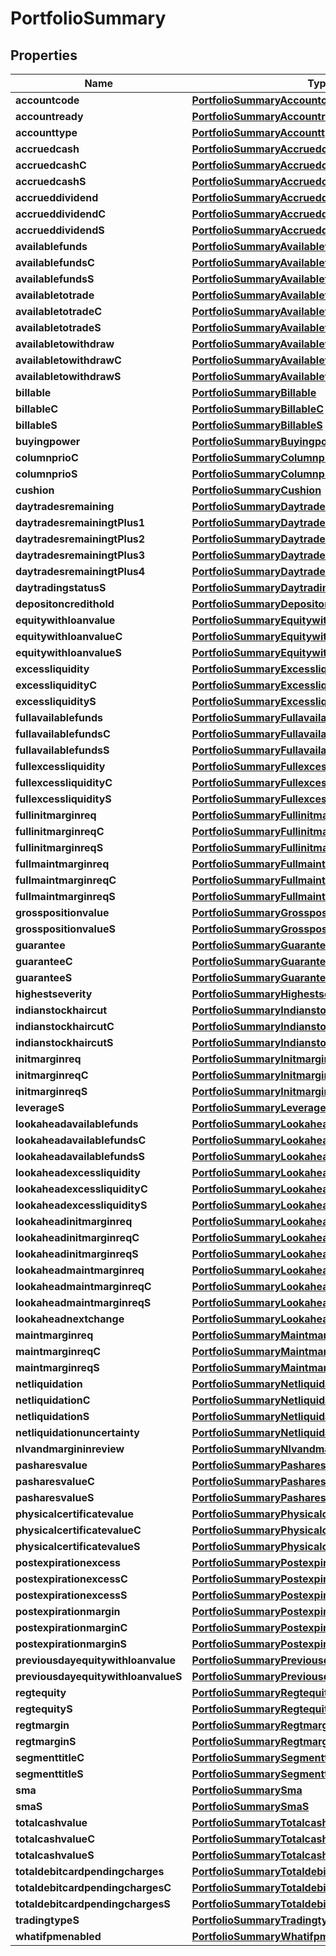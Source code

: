 

# PortfolioSummary


## Properties

| Name | Type | Description | Notes |
|------------ | ------------- | ------------- | -------------|
|**accountcode** | [**PortfolioSummaryAccountcode**](PortfolioSummaryAccountcode.md) |  |  [optional] |
|**accountready** | [**PortfolioSummaryAccountready**](PortfolioSummaryAccountready.md) |  |  [optional] |
|**accounttype** | [**PortfolioSummaryAccounttype**](PortfolioSummaryAccounttype.md) |  |  [optional] |
|**accruedcash** | [**PortfolioSummaryAccruedcash**](PortfolioSummaryAccruedcash.md) |  |  [optional] |
|**accruedcashC** | [**PortfolioSummaryAccruedcashC**](PortfolioSummaryAccruedcashC.md) |  |  [optional] |
|**accruedcashS** | [**PortfolioSummaryAccruedcashS**](PortfolioSummaryAccruedcashS.md) |  |  [optional] |
|**accrueddividend** | [**PortfolioSummaryAccrueddividend**](PortfolioSummaryAccrueddividend.md) |  |  [optional] |
|**accrueddividendC** | [**PortfolioSummaryAccrueddividendC**](PortfolioSummaryAccrueddividendC.md) |  |  [optional] |
|**accrueddividendS** | [**PortfolioSummaryAccrueddividendS**](PortfolioSummaryAccrueddividendS.md) |  |  [optional] |
|**availablefunds** | [**PortfolioSummaryAvailablefunds**](PortfolioSummaryAvailablefunds.md) |  |  [optional] |
|**availablefundsC** | [**PortfolioSummaryAvailablefundsC**](PortfolioSummaryAvailablefundsC.md) |  |  [optional] |
|**availablefundsS** | [**PortfolioSummaryAvailablefundsS**](PortfolioSummaryAvailablefundsS.md) |  |  [optional] |
|**availabletotrade** | [**PortfolioSummaryAvailabletotrade**](PortfolioSummaryAvailabletotrade.md) |  |  [optional] |
|**availabletotradeC** | [**PortfolioSummaryAvailabletotradeC**](PortfolioSummaryAvailabletotradeC.md) |  |  [optional] |
|**availabletotradeS** | [**PortfolioSummaryAvailabletotradeS**](PortfolioSummaryAvailabletotradeS.md) |  |  [optional] |
|**availabletowithdraw** | [**PortfolioSummaryAvailabletowithdraw**](PortfolioSummaryAvailabletowithdraw.md) |  |  [optional] |
|**availabletowithdrawC** | [**PortfolioSummaryAvailabletowithdrawC**](PortfolioSummaryAvailabletowithdrawC.md) |  |  [optional] |
|**availabletowithdrawS** | [**PortfolioSummaryAvailabletowithdrawS**](PortfolioSummaryAvailabletowithdrawS.md) |  |  [optional] |
|**billable** | [**PortfolioSummaryBillable**](PortfolioSummaryBillable.md) |  |  [optional] |
|**billableC** | [**PortfolioSummaryBillableC**](PortfolioSummaryBillableC.md) |  |  [optional] |
|**billableS** | [**PortfolioSummaryBillableS**](PortfolioSummaryBillableS.md) |  |  [optional] |
|**buyingpower** | [**PortfolioSummaryBuyingpower**](PortfolioSummaryBuyingpower.md) |  |  [optional] |
|**columnprioC** | [**PortfolioSummaryColumnprioC**](PortfolioSummaryColumnprioC.md) |  |  [optional] |
|**columnprioS** | [**PortfolioSummaryColumnprioS**](PortfolioSummaryColumnprioS.md) |  |  [optional] |
|**cushion** | [**PortfolioSummaryCushion**](PortfolioSummaryCushion.md) |  |  [optional] |
|**daytradesremaining** | [**PortfolioSummaryDaytradesremaining**](PortfolioSummaryDaytradesremaining.md) |  |  [optional] |
|**daytradesremainingtPlus1** | [**PortfolioSummaryDaytradesremainingt1**](PortfolioSummaryDaytradesremainingt1.md) |  |  [optional] |
|**daytradesremainingtPlus2** | [**PortfolioSummaryDaytradesremainingt2**](PortfolioSummaryDaytradesremainingt2.md) |  |  [optional] |
|**daytradesremainingtPlus3** | [**PortfolioSummaryDaytradesremainingt3**](PortfolioSummaryDaytradesremainingt3.md) |  |  [optional] |
|**daytradesremainingtPlus4** | [**PortfolioSummaryDaytradesremainingt4**](PortfolioSummaryDaytradesremainingt4.md) |  |  [optional] |
|**daytradingstatusS** | [**PortfolioSummaryDaytradingstatusS**](PortfolioSummaryDaytradingstatusS.md) |  |  [optional] |
|**depositoncredithold** | [**PortfolioSummaryDepositoncredithold**](PortfolioSummaryDepositoncredithold.md) |  |  [optional] |
|**equitywithloanvalue** | [**PortfolioSummaryEquitywithloanvalue**](PortfolioSummaryEquitywithloanvalue.md) |  |  [optional] |
|**equitywithloanvalueC** | [**PortfolioSummaryEquitywithloanvalueC**](PortfolioSummaryEquitywithloanvalueC.md) |  |  [optional] |
|**equitywithloanvalueS** | [**PortfolioSummaryEquitywithloanvalueS**](PortfolioSummaryEquitywithloanvalueS.md) |  |  [optional] |
|**excessliquidity** | [**PortfolioSummaryExcessliquidity**](PortfolioSummaryExcessliquidity.md) |  |  [optional] |
|**excessliquidityC** | [**PortfolioSummaryExcessliquidityC**](PortfolioSummaryExcessliquidityC.md) |  |  [optional] |
|**excessliquidityS** | [**PortfolioSummaryExcessliquidityS**](PortfolioSummaryExcessliquidityS.md) |  |  [optional] |
|**fullavailablefunds** | [**PortfolioSummaryFullavailablefunds**](PortfolioSummaryFullavailablefunds.md) |  |  [optional] |
|**fullavailablefundsC** | [**PortfolioSummaryFullavailablefundsC**](PortfolioSummaryFullavailablefundsC.md) |  |  [optional] |
|**fullavailablefundsS** | [**PortfolioSummaryFullavailablefundsS**](PortfolioSummaryFullavailablefundsS.md) |  |  [optional] |
|**fullexcessliquidity** | [**PortfolioSummaryFullexcessliquidity**](PortfolioSummaryFullexcessliquidity.md) |  |  [optional] |
|**fullexcessliquidityC** | [**PortfolioSummaryFullexcessliquidityC**](PortfolioSummaryFullexcessliquidityC.md) |  |  [optional] |
|**fullexcessliquidityS** | [**PortfolioSummaryFullexcessliquidityS**](PortfolioSummaryFullexcessliquidityS.md) |  |  [optional] |
|**fullinitmarginreq** | [**PortfolioSummaryFullinitmarginreq**](PortfolioSummaryFullinitmarginreq.md) |  |  [optional] |
|**fullinitmarginreqC** | [**PortfolioSummaryFullinitmarginreqC**](PortfolioSummaryFullinitmarginreqC.md) |  |  [optional] |
|**fullinitmarginreqS** | [**PortfolioSummaryFullinitmarginreqS**](PortfolioSummaryFullinitmarginreqS.md) |  |  [optional] |
|**fullmaintmarginreq** | [**PortfolioSummaryFullmaintmarginreq**](PortfolioSummaryFullmaintmarginreq.md) |  |  [optional] |
|**fullmaintmarginreqC** | [**PortfolioSummaryFullmaintmarginreqC**](PortfolioSummaryFullmaintmarginreqC.md) |  |  [optional] |
|**fullmaintmarginreqS** | [**PortfolioSummaryFullmaintmarginreqS**](PortfolioSummaryFullmaintmarginreqS.md) |  |  [optional] |
|**grosspositionvalue** | [**PortfolioSummaryGrosspositionvalue**](PortfolioSummaryGrosspositionvalue.md) |  |  [optional] |
|**grosspositionvalueS** | [**PortfolioSummaryGrosspositionvalueS**](PortfolioSummaryGrosspositionvalueS.md) |  |  [optional] |
|**guarantee** | [**PortfolioSummaryGuarantee**](PortfolioSummaryGuarantee.md) |  |  [optional] |
|**guaranteeC** | [**PortfolioSummaryGuaranteeC**](PortfolioSummaryGuaranteeC.md) |  |  [optional] |
|**guaranteeS** | [**PortfolioSummaryGuaranteeS**](PortfolioSummaryGuaranteeS.md) |  |  [optional] |
|**highestseverity** | [**PortfolioSummaryHighestseverity**](PortfolioSummaryHighestseverity.md) |  |  [optional] |
|**indianstockhaircut** | [**PortfolioSummaryIndianstockhaircut**](PortfolioSummaryIndianstockhaircut.md) |  |  [optional] |
|**indianstockhaircutC** | [**PortfolioSummaryIndianstockhaircutC**](PortfolioSummaryIndianstockhaircutC.md) |  |  [optional] |
|**indianstockhaircutS** | [**PortfolioSummaryIndianstockhaircutS**](PortfolioSummaryIndianstockhaircutS.md) |  |  [optional] |
|**initmarginreq** | [**PortfolioSummaryInitmarginreq**](PortfolioSummaryInitmarginreq.md) |  |  [optional] |
|**initmarginreqC** | [**PortfolioSummaryInitmarginreqC**](PortfolioSummaryInitmarginreqC.md) |  |  [optional] |
|**initmarginreqS** | [**PortfolioSummaryInitmarginreqS**](PortfolioSummaryInitmarginreqS.md) |  |  [optional] |
|**leverageS** | [**PortfolioSummaryLeverageS**](PortfolioSummaryLeverageS.md) |  |  [optional] |
|**lookaheadavailablefunds** | [**PortfolioSummaryLookaheadavailablefunds**](PortfolioSummaryLookaheadavailablefunds.md) |  |  [optional] |
|**lookaheadavailablefundsC** | [**PortfolioSummaryLookaheadavailablefundsC**](PortfolioSummaryLookaheadavailablefundsC.md) |  |  [optional] |
|**lookaheadavailablefundsS** | [**PortfolioSummaryLookaheadavailablefundsS**](PortfolioSummaryLookaheadavailablefundsS.md) |  |  [optional] |
|**lookaheadexcessliquidity** | [**PortfolioSummaryLookaheadexcessliquidity**](PortfolioSummaryLookaheadexcessliquidity.md) |  |  [optional] |
|**lookaheadexcessliquidityC** | [**PortfolioSummaryLookaheadexcessliquidityC**](PortfolioSummaryLookaheadexcessliquidityC.md) |  |  [optional] |
|**lookaheadexcessliquidityS** | [**PortfolioSummaryLookaheadexcessliquidityS**](PortfolioSummaryLookaheadexcessliquidityS.md) |  |  [optional] |
|**lookaheadinitmarginreq** | [**PortfolioSummaryLookaheadinitmarginreq**](PortfolioSummaryLookaheadinitmarginreq.md) |  |  [optional] |
|**lookaheadinitmarginreqC** | [**PortfolioSummaryLookaheadinitmarginreqC**](PortfolioSummaryLookaheadinitmarginreqC.md) |  |  [optional] |
|**lookaheadinitmarginreqS** | [**PortfolioSummaryLookaheadinitmarginreqS**](PortfolioSummaryLookaheadinitmarginreqS.md) |  |  [optional] |
|**lookaheadmaintmarginreq** | [**PortfolioSummaryLookaheadmaintmarginreq**](PortfolioSummaryLookaheadmaintmarginreq.md) |  |  [optional] |
|**lookaheadmaintmarginreqC** | [**PortfolioSummaryLookaheadmaintmarginreqC**](PortfolioSummaryLookaheadmaintmarginreqC.md) |  |  [optional] |
|**lookaheadmaintmarginreqS** | [**PortfolioSummaryLookaheadmaintmarginreqS**](PortfolioSummaryLookaheadmaintmarginreqS.md) |  |  [optional] |
|**lookaheadnextchange** | [**PortfolioSummaryLookaheadnextchange**](PortfolioSummaryLookaheadnextchange.md) |  |  [optional] |
|**maintmarginreq** | [**PortfolioSummaryMaintmarginreq**](PortfolioSummaryMaintmarginreq.md) |  |  [optional] |
|**maintmarginreqC** | [**PortfolioSummaryMaintmarginreqC**](PortfolioSummaryMaintmarginreqC.md) |  |  [optional] |
|**maintmarginreqS** | [**PortfolioSummaryMaintmarginreqS**](PortfolioSummaryMaintmarginreqS.md) |  |  [optional] |
|**netliquidation** | [**PortfolioSummaryNetliquidation**](PortfolioSummaryNetliquidation.md) |  |  [optional] |
|**netliquidationC** | [**PortfolioSummaryNetliquidationC**](PortfolioSummaryNetliquidationC.md) |  |  [optional] |
|**netliquidationS** | [**PortfolioSummaryNetliquidationS**](PortfolioSummaryNetliquidationS.md) |  |  [optional] |
|**netliquidationuncertainty** | [**PortfolioSummaryNetliquidationuncertainty**](PortfolioSummaryNetliquidationuncertainty.md) |  |  [optional] |
|**nlvandmargininreview** | [**PortfolioSummaryNlvandmargininreview**](PortfolioSummaryNlvandmargininreview.md) |  |  [optional] |
|**pasharesvalue** | [**PortfolioSummaryPasharesvalue**](PortfolioSummaryPasharesvalue.md) |  |  [optional] |
|**pasharesvalueC** | [**PortfolioSummaryPasharesvalueC**](PortfolioSummaryPasharesvalueC.md) |  |  [optional] |
|**pasharesvalueS** | [**PortfolioSummaryPasharesvalueS**](PortfolioSummaryPasharesvalueS.md) |  |  [optional] |
|**physicalcertificatevalue** | [**PortfolioSummaryPhysicalcertificatevalue**](PortfolioSummaryPhysicalcertificatevalue.md) |  |  [optional] |
|**physicalcertificatevalueC** | [**PortfolioSummaryPhysicalcertificatevalueC**](PortfolioSummaryPhysicalcertificatevalueC.md) |  |  [optional] |
|**physicalcertificatevalueS** | [**PortfolioSummaryPhysicalcertificatevalueS**](PortfolioSummaryPhysicalcertificatevalueS.md) |  |  [optional] |
|**postexpirationexcess** | [**PortfolioSummaryPostexpirationexcess**](PortfolioSummaryPostexpirationexcess.md) |  |  [optional] |
|**postexpirationexcessC** | [**PortfolioSummaryPostexpirationexcessC**](PortfolioSummaryPostexpirationexcessC.md) |  |  [optional] |
|**postexpirationexcessS** | [**PortfolioSummaryPostexpirationexcessS**](PortfolioSummaryPostexpirationexcessS.md) |  |  [optional] |
|**postexpirationmargin** | [**PortfolioSummaryPostexpirationmargin**](PortfolioSummaryPostexpirationmargin.md) |  |  [optional] |
|**postexpirationmarginC** | [**PortfolioSummaryPostexpirationmarginC**](PortfolioSummaryPostexpirationmarginC.md) |  |  [optional] |
|**postexpirationmarginS** | [**PortfolioSummaryPostexpirationmarginS**](PortfolioSummaryPostexpirationmarginS.md) |  |  [optional] |
|**previousdayequitywithloanvalue** | [**PortfolioSummaryPreviousdayequitywithloanvalue**](PortfolioSummaryPreviousdayequitywithloanvalue.md) |  |  [optional] |
|**previousdayequitywithloanvalueS** | [**PortfolioSummaryPreviousdayequitywithloanvalueS**](PortfolioSummaryPreviousdayequitywithloanvalueS.md) |  |  [optional] |
|**regtequity** | [**PortfolioSummaryRegtequity**](PortfolioSummaryRegtequity.md) |  |  [optional] |
|**regtequityS** | [**PortfolioSummaryRegtequityS**](PortfolioSummaryRegtequityS.md) |  |  [optional] |
|**regtmargin** | [**PortfolioSummaryRegtmargin**](PortfolioSummaryRegtmargin.md) |  |  [optional] |
|**regtmarginS** | [**PortfolioSummaryRegtmarginS**](PortfolioSummaryRegtmarginS.md) |  |  [optional] |
|**segmenttitleC** | [**PortfolioSummarySegmenttitleC**](PortfolioSummarySegmenttitleC.md) |  |  [optional] |
|**segmenttitleS** | [**PortfolioSummarySegmenttitleS**](PortfolioSummarySegmenttitleS.md) |  |  [optional] |
|**sma** | [**PortfolioSummarySma**](PortfolioSummarySma.md) |  |  [optional] |
|**smaS** | [**PortfolioSummarySmaS**](PortfolioSummarySmaS.md) |  |  [optional] |
|**totalcashvalue** | [**PortfolioSummaryTotalcashvalue**](PortfolioSummaryTotalcashvalue.md) |  |  [optional] |
|**totalcashvalueC** | [**PortfolioSummaryTotalcashvalueC**](PortfolioSummaryTotalcashvalueC.md) |  |  [optional] |
|**totalcashvalueS** | [**PortfolioSummaryTotalcashvalueS**](PortfolioSummaryTotalcashvalueS.md) |  |  [optional] |
|**totaldebitcardpendingcharges** | [**PortfolioSummaryTotaldebitcardpendingcharges**](PortfolioSummaryTotaldebitcardpendingcharges.md) |  |  [optional] |
|**totaldebitcardpendingchargesC** | [**PortfolioSummaryTotaldebitcardpendingchargesC**](PortfolioSummaryTotaldebitcardpendingchargesC.md) |  |  [optional] |
|**totaldebitcardpendingchargesS** | [**PortfolioSummaryTotaldebitcardpendingchargesS**](PortfolioSummaryTotaldebitcardpendingchargesS.md) |  |  [optional] |
|**tradingtypeS** | [**PortfolioSummaryTradingtypeS**](PortfolioSummaryTradingtypeS.md) |  |  [optional] |
|**whatifpmenabled** | [**PortfolioSummaryWhatifpmenabled**](PortfolioSummaryWhatifpmenabled.md) |  |  [optional] |



